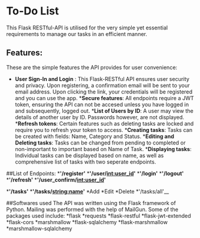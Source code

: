 # To-Do List
This Flask RESTful-API is utilised for the very simple yet essential requirements to manage our tasks in an efficient manner.

## Features:
These are the simple features the API provides for user convenience:
* __User Sign-In and Login__ : This Flask-RESTful API ensures user security and privacy. Upon registering, a confirmation email will be sent to your email address. Upon clicking the link, your credentials will be registered and you can use the app.
*__Secure features__: All endpoints require a JWT token, ensuring the API can not be accesed unless you have logged in and subsequently, logged out.
*__List of Users by ID__: A user may view the details of another user by ID. Passwords however, are not displayed.
*__Refresh tokens__: Certain features such as deleting tasks are locked and require you to refresh your token to access.
*__Creating tasks__: Tasks can be created with fields: Name, Category and Status.
*__Editing and Deleting tasks__: Tasks can be changed from pending to completed or non-important to important based on Name of Task.
*__Displaying tasks__: Individual tasks can be displayed based on name, as well as comprehensive list of tasks with two seperate endpoints.

##List of Endpoints:
*__'/register'__
*__'/user/<int:user_id>'__
*__'/login'__
*__'/logout'__
*__'/refresh'__
*__'/user_confirm/<int:user_id>'__

*__'/tasks'__
*__'/tasks/<string:name>'__
    *Add
    *Edit
    *Delete
*'/tasks/all'__

##Softwares used
The API was written using the Flask framework of Python. 
Mailing was performed with the help of MailGun.
Some of the packages used include:
*flask
*requests
*flask-restful
*flask-jwt-extended
*flask-cors
*marshmallow
*flask-sqlalchemy
*flask-marshmallow
*marshmallow-sqlalchemy


       
